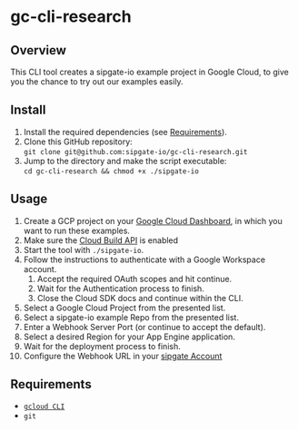 # gc-cli-research

## Overview

This CLI tool creates a sipgate-io example project in Google Cloud, to give you the chance to try out our examples easily.

## Install

1. Install the required dependencies (see [Requirements](#Requirements)).
2. Clone this GitHub repository:<br>
   `git clone git@github.com:sipgate-io/gc-cli-research.git`
3. Jump to the directory and make the script executable:<br>
   `cd gc-cli-research && chmod +x ./sipgate-io`

## Usage

1. Create a GCP project on your [Google Cloud Dashboard](https://console.cloud.google.com/welcome), in which you want to run these examples.
2. Make sure the [Cloud Build API](https://console.cloud.google.com/apis/library/cloudbuild.googleapis.com) is enabled
3. Start the tool with `./sipgate-io`.
4. Follow the instructions to authenticate with a Google Workspace account.
   1. Accept the required OAuth scopes and hit continue.
   2. Wait for the Authentication process to finish.
   3. Close the Cloud SDK docs and continue within the CLI.
5. Select a Google Cloud Project from the presented list.
6. Select a sipgate-io example Repo from the presented list.
7. Enter a Webhook Server Port (or continue to accept the default).
8. Select a desired Region for your App Engine application.
9. Wait for the deployment process to finish.
10. Configure the Webhook URL in your [sipgate Account](https://console.sipgate.com/webhooks/urls)

## Requirements

- [`gcloud CLI`](https://cloud.google.com/sdk/gcloud)
- `git`

